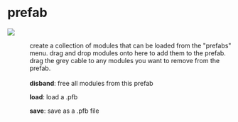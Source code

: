 
<a name=prefab></a><br>
# <b>prefab</b>
<img src="https://www.bespokesynth.com/docs/screenshots/prefab.png"><br>
<div style="display:inline-block;margin-left:50px;">
create a collection of modules that can be loaded from the "prefabs" menu. drag and drop modules onto here to add them to the prefab. drag the grey cable to any modules you want to remove from the prefab.<br/><br/>
<b>disband</b>: free all modules from this prefab<br>

<b>load</b>: load a .pfb<br>

<b>save</b>: save as a .pfb file<br>
